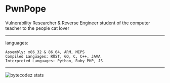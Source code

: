 # PwnPope

Vulnerability Researcher & Reverse Engineer
student of the computer
teacher to the people
cat lover 

---

languages:

```
Assembly: x86_32 & 86_64, ARM, MIPS
Compiled Languages: RUST, GO, C, C++, JAVA
Interpreted Languages: Python, Ruby PHP, JS
```

---

![bytecodez stats](https://github-readme-stats.vercel.app/api?username=bytecodez&theme=great-gatsby&show_icons=true)
